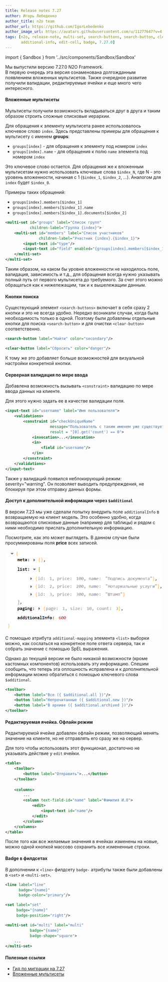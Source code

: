```yaml
---
title: Release notes 7.27
author: Игорь Лебеденко
author_title: n2o team
author_url: https://github.com/IgorLebedenko
author_image_url: https://avatars.githubusercontent.com/u/11277647?v=4
tags: [n2o, release-note, multi-set, search-buttons, search-button, clear-button, validations, constraint,
       additional-info, edit-cell, badge, 7.27.0]
---
```


import { Sandbox } from '../src/components/Sandbox/Sandbox'

Мы выпустили версию 7.27.0 N2O Framework.<br/>
В первую очередь эта версия ознаменована долгожданным появлением вложенных мультисетов.
Также очередное развитие получили валидации, редактируемые ячейки и еще много чего интересного.

<!--truncate-->

#### Вложенные мультисеты

Мультисеты получили возможность вкладываться друг в друга и таким образом строить сложные списковые иерархии.

Для обращения к элементу мультисета ранее использовалось ключевое слово `index`.
Здесь представлены примеры для обращения к мультисету с именем **groups**:
- `groups[index]` - для обращения к элементу под номером `index`
- `groups[index].name` - для обращения к полю `name` элемента под номером `index`

Это ключевое слово остается.
Для обращения же к вложенным мультисетам нужно использовать ключевые слова `$index_N`,
где N - это уровень вложенности, начиная с 1 (`$index_1`, `$index_2`, ...).
Аналогом для `index` будет `$index_0`.

Примеры таких обращений:
- `groups[index].members[$index_1]`
- `groups[index].members[$index_1].name`
- `groups[index].members[$index_1].documents[$index_2]`

```xml
<multi-set id="groups" label="Список групп"
           children-label="Группа {index}">
    <multi-set id="members" label="Список участников"
               children-label="Участник {index}.{$index_1}">
        <input-text id="type"/>
        <input-text id="field" enabled="{groups[index].members[$index_1].type == '1'}"/>
    </multi-set>
</multi-set>
```

Таким образом, на каком бы уровне вложенности не находилось поле, валидация, зависимость и т.д.,
для обращения всегда нужно указывать полный путь от первого мультисета до требуемого.
За счет этого можно обращаться как к нижележащим, так и к вышележащим данным.

#### Кнопки поиска

Существующий элемент `<search-buttons>` включает в себя сразу 2 кнопки и это не всегда удобно.
Нередко возникали случаи, когда была необходимость только в одной.
Поэтому были добавлены отдельные кнопки для поиска `<search-button>` и для очистки `<clear-button>` соответственно.

```xml
<search-button label="Найти" color="secondary"/>
```

```xml
<clear-button label="Сбросить" color="danger"/>
```

К тому же это добавляет больше возможностей для визуальной настройки конкретной кнопки.

#### Серверная валидация по мере ввода

Добавлена возможность вызывать `<constraint>` валидацию по мере ввода данных на клиенте.

<Sandbox height={400} projectId="interactions_validation_dynamic_constraint"/>

Для этого нужно задать ее в качестве валидации поля.

```xml
<input-text id="username" label="Имя пользователя">
    <validations>
        <constraint id="checkUniqueName"
                    message="Пользователь с таким именем уже существует в системе"
                    result = "[0].get('count') == 0">
            <invocation>...</invocation>
            <in>
                <field id="username"/>
            </in>
        </constraint>
    </validations>
</input-text>
```

Также у валидаций появился неблокирующий режим: severity="warning".
Он позволяет выводить предупреждения, не блокируя при этом отправку данных формы.

#### Доступ к дополнительной информации через `$additional`

В версии 7.23 мы уже сделали попытку внедрить поле `additionalInfo` в возвращаемую на клиент модель.
Это особенно удобно, когда возвращаются списковые данные (например для таблицы) и
рядом с ними необходимо прислать дополнительную информацию.

Посмотрите, как это может выглядеть. В данном случае были просуммированы поля **price** всех записей.

![img.png](images/image22.png)

С помощью атрибута `additional-mapping` элемента `<list>` выборки можно,
как сослаться на конкретное поле ответа сервера, так и собрать значение с помощью SpEL выражения.

Однако до текущей версии не было никакой возможности (кроме кастомных компонентов) использовать эту информацию.
Спешим сообщить, что теперь эта оплошность исправлена и к дополнительной информации можно обратиться
с помощью ключевого слова `$additional`.

```xml
<toolbar>
    <button label="Все ({ $additional.all })"/>
    <button label="Непрочитанные ({ $additional.new })"/>
    <button label="В архиве ({ $additional.archived })"/>
</toolbar>
```

#### Редактируемая ячейка. Офлайн режим

Редактируемой ячейке добавлен офлайн режим, позволяющий менять значение на клиенте, но не отправлять его сразу же на сервер.

Для того чтобы использовать этот функционал, достаточно не указывать действие у `edit` ячейки.

```xml
<table>
    <toolbar>
        <button label="Отправить">...</button>
    </toolbar>

    <columns>
        ...
        <column text-field-id="name" label="Фамилия И.О">
            <edit>
                <input-text id="name"/>
            </edit>
        </column>
    </columns>
</table>
```

После того как все желаемые значения в ячейках изменены на новые, можно одной кнопкой массово сохранить все измененные строки.

#### Badge в филдсетах

В дополнении к `<line>` филдсету `badge-` атрибуты также были добавлены в `<set>` и `<multi-set>`.

```xml
<line label="line"
      badge="{name}"
      badge-color="primary"/>
```

```xml
<set label="set"
     badge="{name}"
     badge-position="right"/>
```

```xml
<multi-set id="multi" label="multi"
           badge="{name}"
           badge-shape="square">
    ...
</multi-set>
```

#### Полезные ссылки

- [Гид по миграции на 7.27](/docs/guides/migration/to_7_27)
- [Вложенные мультисеты](/docs/guides/manual/components#multiset_nesting)
